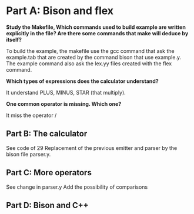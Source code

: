 # Part A: Bison and flex

**Study the Makefile, Which commands used to build example are written explicitly in the file? Are there some commands that make will deduce by itself?**

To build the example, the makefile use the gcc command that ask the example.tab that are created by the command bison that use example.y. The example command also ask the lex.yy files created with the flex command.

**Which types of expressions does the calculator understand?**

It understand PLUS, MINUS, STAR (that multiply).

**One common operator is missing. Which one?**

It miss the operator /

## Part B: The calculator

See code of 29
Replacement of the previous emitter and parser by the bison file parser.y.

## Part C: More operators

See change in parser.y
Add the possibility of comparisons

## Part D: Bison and C++



